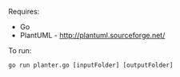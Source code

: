 Requires:
* Go
* PlantUML - http://plantuml.sourceforge.net/

To run:

    go run planter.go [inputFolder] [outputFolder]
